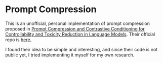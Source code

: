 # Prompt Compression

This is an unofficial, personal implementation of prompt compression proposed in
[Prompt Compression and Contrastive Conditioning for Controllability and Toxicity Reduction in Language Models](https://aclanthology.org/2022.findings-emnlp.412.pdf).
Their official repo is [here.](https://github.com/BYU-PCCL/prompt-compression-contrastive-coding)

I found their idea to be simple and interesting, and since their code is not public yet,
I tried implementing it myself for my own research.
